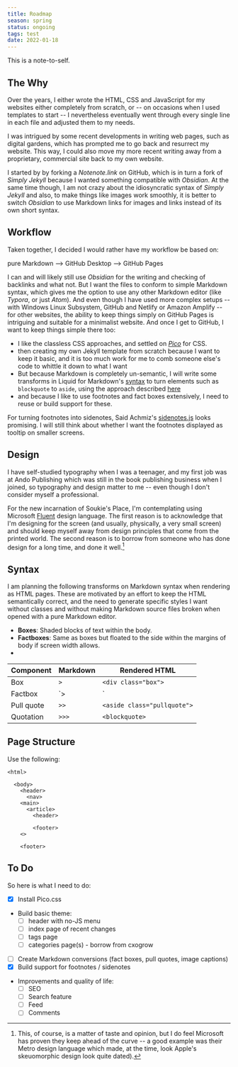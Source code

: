 ```yaml
---
title: Roadmap
season: spring
status: ongoing
tags: test
date: 2022-01-18
---
```


This is a note-to-self.

## The Why

Over the years, I either wrote the HTML, CSS and JavaScript for my websites either completely from scratch, or -- on occasions when I used templates to start -- I nevertheless eventually went through every single line in each file and adjusted them to my needs.

I was intrigued by some recent developments in writing web pages, such as digital gardens, which has prompted me to go back and resurrect my website. This way, I could also move my more recent writing away from a proprietary, commercial site back to my own website.

I started by by forking a _Notenote.link_ on GitHub, which is in turn a fork of _Simply Jekyll_ because I wanted something compatible with _Obsidian_. At the same time though, I am not crazy about the idiosyncratic syntax of _Simply Jekyll_ and also, to make things like images work smoothly, it is better to switch _Obsidian_ to use Markdown links for images and links instead of its own short syntax.

## Workflow

Taken together, I decided I would rather have my workflow be based on:

pure Markdown --> GitHub Desktop --> GitHub Pages

I can and will likely still use _Obsidian_ for the writing and checking of backlinks and what not. But I want the files to conform to simple Markdown syntax, which gives me the option to use any other Markdown editor (like _Typora_, or just _Atom_). And even though I have used more complex setups -- with Windows Linux Subsystem, GitHub and Netlify or Amazon Amplify -- for other websites, the ability to keep things simply on GitHub Pages is intriguing and suitable for a minimalist website. And once I get to GitHub, I want to keep things simple there too:

- I like the classless CSS approaches, and settled on _[Pico](https://picocss.com)_ for CSS.
- then creating my own Jekyll template from scratch because I want to keep it basic, and it is too much  work for me to comb someone else's code to whittle it down to what I want
- But because Markdown is completely un-semantic, I will write some transforms in Liquid for Markdown's [syntax](#syntax) to turn elements such as `blockquote` to `aside`, using the approach described [here](https://alexgude.com/blog/custom-markdown-for-github-pages/)
- and because I like to use footnotes and fact boxes extensively, I need to reuse or build support for these.

For turning footnotes into sidenotes, Said Achmiz's [sidenotes.js](https://gist.github.com/mandarg/c37ea778a1b3cd4947dfa2dd66ef7d12) looks promising. I will still think about whether I want the footnotes displayed as tooltip on smaller screens.

## Design

I have self-studied typography when I was a teenager, and my first job was at Ando Publishing which was still in the book publishing business when I joined, so typography and design matter to me -- even though I don't consider myself a professional.

For the new incarnation of Soukie's Place, I'm contemplating using Microsoft [Fluent](https://www.microsoft.com/design/fluent/) design language. The first reason is to acknowledge that I'm designing for the screen (and usually, physically, a very small screen) and should keep myself away from design principles that come from the printed world. The second reason is to borrow from someone who has done design for a long time, and done it well.[^msft]

[^msft]: This, of course, is a matter of taste and opinion, but I do feel Microsoft has proven they keep ahead of the curve -- a good example was their Metro design language which made, at the time, look Apple's skeuomorphic design look quite dated).

## Syntax

I am planning the following transforms on Markdown syntax when rendering as HTML pages. These are motivated by an effort to keep the HTML semantically correct, and the need to generate specific styles I want without classes and without making Markdown source files broken when opened with a pure Markdown editor.

- **Boxes**: Shaded blocks of text within the body. 
- **Factboxes**: Same as boxes but floated to the side within the margins of body if screen width allows.
- 

| Component  | Markdown | Rendered HTML               |
| ---------- | -------- | --------------------------- |
| Box        | `> `     | `<div class="box">`         |
| Factbox    | `>| `    | `<aside class="factbox">`   | 
| Pull quote | `>> `    | `<aside class="pullquote">` |
| Quotation  | `>>> `   | `<blockquote>`              |

## Page Structure

Use the following:

````
<html>

  <body>
    <header>
      <nav>
	<main>
	  <article>
	    <header>
		
		<footer>
	<>
	
	<footer>
````


## To Do

So here is what I need to do:

- [X] Install Pico.css
- Build basic theme:
	- [ ] header with no-JS menu
	- [ ] index page of recent changes
	- [ ] tags page
	- [ ] categories page(s) - borrow from cxogrow
- [ ] Create Markdown conversions (fact boxes, pull quotes, image captions)
- [X] Build support for footnotes / sidenotes
- Improvements and quality of life:
	- [ ]  SEO
	- [ ]  Search feature
	- [ ]  Feed
	- [ ]  Comments